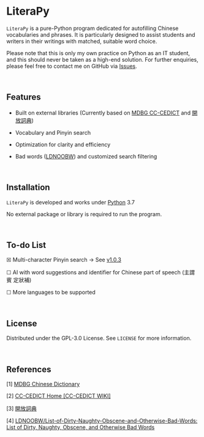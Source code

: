 # LiteraPy

``LiteraPy`` is a pure-Python program dedicated for autofilling Chinese vocabularies and phrases. It is particularly designed to assist students and writers in their writings with matched, suitable word choice.

Please note that this is only my own practice on Python as an IT student, and this should never be taken as a high-end solution.
For further enquiries, please feel free to contact me on GitHub via [Issues](https://github.com/pystander/LiteraPy/issues).

<br/>

## Features

- Built on external libraries (Currently based on [MDBG CC-CEDICT](https://www.mdbg.net/chinese/dictionary?page=cedict) and [開放詞典](https://kaifangcidian.com/xiazai/))

- Vocabulary and Pinyin search

- Optimization for clarity and efficiency

- Bad words ([LDNOOBW](https://github.com/LDNOOBW/List-of-Dirty-Naughty-Obscene-and-Otherwise-Bad-Words)) and customized search filtering

<br/>

## Installation

``LiteraPy`` is developed and works under [Python](https://www.python.org/) 3.7

No external package or library is required to run the program.

<br/>

## To-do List

☒ Multi-character Pinyin search -> See [v1.0.3](https://github.com/pystander/LiteraPy/releases/tag/v1.0.3)

☐ AI with word suggestions and identifier for Chinese part of speech (主謂賓 定狀補)

☐ More languages to be supported

<br/>

## License

Distributed under the GPL-3.0 License. See `LICENSE` for more information.

<br/>

## References

[1] [MDBG Chinese Dictionary](https://www.mdbg.net/chinese/dictionary?page=cedict)

[2] [CC-CEDICT Home [CC-CEDICT WIKI]](https://cc-cedict.org/wiki/)

[3] [開放詞典](https://kaifangcidian.com/xiazai/)

[4] [LDNOOBW/List-of-Dirty-Naughty-Obscene-and-Otherwise-Bad-Words: List of Dirty, Naughty, Obscene, and Otherwise Bad Words](https://github.com/LDNOOBW/List-of-Dirty-Naughty-Obscene-and-Otherwise-Bad-Words)
